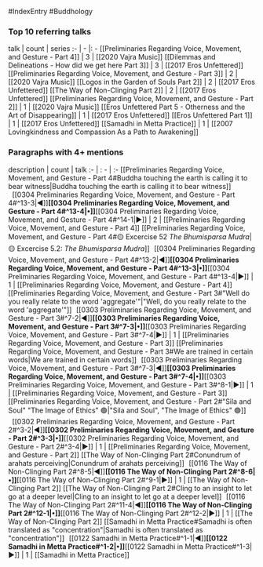 #IndexEntry #Buddhology

### Top 10 referring talks
talk | count | series
:- | - |: -
[[Preliminaries Regarding Voice, Movement, and Gesture - Part 4]] | 3 | [[2020 Vajra Music]]
[[Dilemmas and Delineations - How did we get here Part 3]] | 3 | [[2017 Eros Unfettered]]
[[Preliminaries Regarding Voice, Movement, and Gesture - Part 3]] | 2 | [[2020 Vajra Music]]
[[Logos in the Garden of Souls Part 2]] | 2 | [[2017 Eros Unfettered]]
[[The Way of Non-Clinging Part 2]] | 2 | [[2017 Eros Unfettered]]
[[Preliminaries Regarding Voice, Movement, and Gesture - Part 2]] | 1 | [[2020 Vajra Music]]
[[Eros Unfettered Part 5 - Otherness and the Art of Disappearing]] | 1 | [[2017 Eros Unfettered]]
[[Eros Unfettered Part 1]] | 1 | [[2017 Eros Unfettered]]
[[Samadhi in Metta Practice]] | 1 | [[2007 Lovingkindness and Compassion As a Path to Awakening]]

### Paragraphs with 4+ mentions
description | count | talk
:- | : - | :-
[[Preliminaries Regarding Voice, Movement, and Gesture - Part 4#Buddha touching the earth is calling it to bear witness\|Buddha touching the earth is calling it to bear witness]] &nbsp;&nbsp;[[0304 Preliminaries Regarding Voice, Movement, and Gesture - Part 4#^13-3\|◀]]**[[0304 Preliminaries Regarding Voice, Movement, and Gesture - Part 4#^13-4\|•]]**[[0304 Preliminaries Regarding Voice, Movement, and Gesture - Part 4#^14-1\|▶]] | 2 | [[Preliminaries Regarding Voice, Movement, and Gesture - Part 4]]
[[Preliminaries Regarding Voice, Movement, and Gesture - Part 4#🟡 Excercise 52 _The Bhumisparsa Mudra_\|🟡 Excercise 5.2: _The Bhumisparsa Mudra_]] &nbsp;&nbsp;[[0304 Preliminaries Regarding Voice, Movement, and Gesture - Part 4#^13-2\|◀]]**[[0304 Preliminaries Regarding Voice, Movement, and Gesture - Part 4#^13-3\|•]]**[[0304 Preliminaries Regarding Voice, Movement, and Gesture - Part 4#^13-4\|▶]] | 1 | [[Preliminaries Regarding Voice, Movement, and Gesture - Part 4]]
[[Preliminaries Regarding Voice, Movement, and Gesture - Part 3#"Well do you really relate to the word 'aggregate'"\|"Well, do you really relate to the word 'aggregate'"]] &nbsp;&nbsp;[[0303 Preliminaries Regarding Voice, Movement, and Gesture - Part 3#^7-2\|◀]]**[[0303 Preliminaries Regarding Voice, Movement, and Gesture - Part 3#^7-3\|•]]**[[0303 Preliminaries Regarding Voice, Movement, and Gesture - Part 3#^7-4\|▶]] | 1 | [[Preliminaries Regarding Voice, Movement, and Gesture - Part 3]]
[[Preliminaries Regarding Voice, Movement, and Gesture - Part 3#We are trained in certain words\|We are trained in certain words]] &nbsp;&nbsp;[[0303 Preliminaries Regarding Voice, Movement, and Gesture - Part 3#^7-3\|◀]]**[[0303 Preliminaries Regarding Voice, Movement, and Gesture - Part 3#^7-4\|•]]**[[0303 Preliminaries Regarding Voice, Movement, and Gesture - Part 3#^8-1\|▶]] | 1 | [[Preliminaries Regarding Voice, Movement, and Gesture - Part 3]]
[[Preliminaries Regarding Voice, Movement, and Gesture - Part 2#"Sila and Soul" "The Image of Ethics" 🟢\|"Sila and Soul", "The Image of Ethics" 🟢]] &nbsp;&nbsp;[[0302 Preliminaries Regarding Voice, Movement, and Gesture - Part 2#^3-2\|◀]]**[[0302 Preliminaries Regarding Voice, Movement, and Gesture - Part 2#^3-3\|•]]**[[0302 Preliminaries Regarding Voice, Movement, and Gesture - Part 2#^3-4\|▶]] | 1 | [[Preliminaries Regarding Voice, Movement, and Gesture - Part 2]]
[[The Way of Non-Clinging Part 2#Conundrum of arahats perceiving\|Conundrum of arahats perceiving]] &nbsp;&nbsp;[[0116 The Way of Non-Clinging Part 2#^8-5\|◀]]**[[0116 The Way of Non-Clinging Part 2#^8-6\|•]]**[[0116 The Way of Non-Clinging Part 2#^9-1\|▶]] | 1 | [[The Way of Non-Clinging Part 2]]
[[The Way of Non-Clinging Part 2#Cling to an insight to let go at a deeper level\|Cling to an insight to let go at a deeper level]] &nbsp;&nbsp;[[0116 The Way of Non-Clinging Part 2#^11-4\|◀]]**[[0116 The Way of Non-Clinging Part 2#^12-1\|•]]**[[0116 The Way of Non-Clinging Part 2#^12-2\|▶]] | 1 | [[The Way of Non-Clinging Part 2]]
[[Samadhi in Metta Practice#Samadhi is often translated as "concentration"\|Samadhi is often translated as "concentration"]] &nbsp;&nbsp;[[0122 Samadhi in Metta Practice#^1-1\|◀]]**[[0122 Samadhi in Metta Practice#^1-2\|•]]**[[0122 Samadhi in Metta Practice#^1-3\|▶]] | 1 | [[Samadhi in Metta Practice]]

